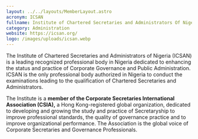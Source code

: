 ```yaml
---
layout: ../../layouts/MemberLayout.astro
acronym: ICSAN
fullname: Institute of Chartered Secretaries and Administrators Of Nigeria
category: Administration
website: https://icsan.org/
logo: /images/uploads/icsan.webp
---
```

The Institute of Chartered Secretaries and Administrators of Nigeria (ICSAN) is a leading recognized professional body in Nigeria dedicated to enhancing the status and practice of Corporate Governance and Public Administration. ICSAN is the only professional body authorized in Nigeria to conduct the examinations leading to the qualification of Chartered Secretaries and Administrators.

The Institute is a **member of the Corporate Secretaries International Association (CSIA),** a Hong Kong-registered global organization, dedicated to developing and growing the study and practice of Secretaryship to improve professional standards, the quality of governance practice and to improve organizational performance. The Association is the global voice of Corporate Secretaries and Governance Professionals.
